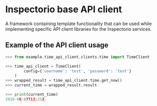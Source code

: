 # Inspectorio base API client

A framework containing template functionality that can be used while implementing specific API client libraries for the Inspectorio services.

## Example of the API client usage

```python
>>> from example.time_api_client.clients.time import TimeClient

>>> time_api_client = TimeClient(
        config={'username': 'test', 'password': 'test'}
    )
>>> wrapped_result = time_api_client.time.get_now()
>>> current_time = wrapped_result.result

>>> print(current_time)
2018-06-07T13:25Z
```
